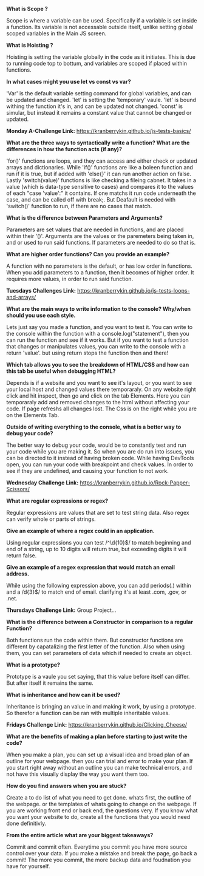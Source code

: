 **What is Scope ?**

Scope is where a variable can be used. Specifically if a variable is set inside a function. Its variable is not accessable outside itself, unlike setting global scoped variables in the Main JS screen.

**What is Hoisting ?**

Hoisting is setting the variable globally in the code as it initiates. This is due to running code top to bottum, and variables are scoped if placed within functions.

**In what cases might you use let vs const vs var?**

'Var' is the default variable setting command for global variables, and can be updated and changed. 'let' is setting the 'temporary' vaule. 'let' is bound withing the function it's in, and can be updated not changed. 'const' is simular, but instead it remains a constant value that cannot be changed or updated. 

**Monday A-Challenge Link:** https://kranberrykin.github.io/js-tests-basics/

**What are the three ways to syntactically write a function? What are the differences in how the function acts (if any)?**

'for()' functions are loops, and they can access and either check or updated arrays and dictionaries. While 'if()' functions are like a boleen function and run if it is true, but if added with 'else{}' it can run another action on false. Lastly 'switch(value)' functions is like checking a fileing cabnet. It takes in a value (which is data-type sensitive to cases) and compares it to the values of each "case 'value':" it contains. If one matchs it run code underneath the case, and can be called off with break;. But Deafault is needed with 'switch()' function to run, if there are no cases that match.

**What is the difference between Parameters and Arguments?**

Parameters are set values that are needed in functions, and are placed within their '()'. Arguments are the values or the paremeters being taken in, and or used to run said functions. If parameters are needed to do so that is.

**What are higher order functions? Can you provide an example?**

A function with no parameters is the default, or has low order in functions. When you add parameters to a function, then it becomes of higher order. It requires more values, in order to run said function.

**Tuesdays Challenges Link:** https://kranberrykin.github.io/js-tests-loops-and-arrays/

**What are the main ways to write information to the console? Why/when should you use each style.**

Lets just say you made a function, and you want to test it. You can write to the console within the function with a console.log("statement"), then you can run the function and see if it works. But if you want to test a function that changes or manipulates values, you can write to the console with a return 'value'. but using return stops the function then and there!

**Which tab allows you to see the breakdown of HTML/CSS and how can this tab be useful when debugging HTML?**

Depends is if a website and you want to see it's layout, or you want to see your local host and changed values there temporaraly. On any website right click and hit inspect, then go and click on the tab Elements. Here you can temporaraly add and removed changes to the html without affecting your code. If page refreshs all changes lost. The Css is on the right while you are on the Elements Tab.

**Outside of writing everything to the console, what is a better way to debug your code?**

The better way to debug your code, would be to constantly test and run your code while you are making it. So when you are do run into issues, you can be directed to it instead of having broken code. While having DevTools open, you can run your code with breakpoint and check values. In order to see if they are undefined, and causing your function to not work.


**Wednesday Challenge Link:** https://kranberrykin.github.io/Rock-Papper-Scissors/


**What are regular expressions or regex?**

Regular expressions are values that are set to test string data. Also regex can verify whole or parts of strings.

**Give an example of where a regex could in an application.**

Using regular expressions you can test /^\d{10}$/ to match beginning and end of a string, up to 10 digits will return true, but exceeding digits it will return false. 

**Give an example of a regex expression that would match an email address.**

While using the following expression above, you can add periods(.) within and a \/d{3}$/ to match end of email. clarifying it's at least .com, .gov, or .net.

**Thursdays Challenge Link:** Group Project...

**What is the difference between a Constructor in comparison to a regular Function?**

Both functions run the code within them. But constructor functions are different by capatalizing the first letter of the function. Also when using them, you can set parameters of data which if needed to create an object. 

**What is a prototype?**

Prototype is a vaule you set saying, that this value before itself can differ. But after itself it remains the same. 

**What is inheritance and how can it be used?**

Inheritance is bringing an value in and making it work, by using a prototype. So therefor  a function can be ran with multiple inheritable values. 

**Fridays Challenge Link:** https://kranberrykin.github.io/Clicking_Cheese/

**What are the benefits of making a plan before starting to just write the code?**

When you make a plan, you can set up a visual idea and broad plan of an outline for your webpage. then you can trial and error to make your plan. If you start right away without an outline you can make technical errors, and not have this visually display the way you want them too.

**How do you find answers when you are stuck?**

Create a to do list of what you need to get done. whats first, the outline of the webpage. or the templates of whats going to change on the webpage. If you are working front end or back end, the questions very. If you know what you want your website to do, create all the functions that you would need done definitivly.

**From the entire article what are your biggest takeaways?**

Commit and commit often. Everytime you commit you have more source control over your data. If you make a mistake and break the page, go back a commit! The more you commit, the more backup data and foudnation you have for yourself.


